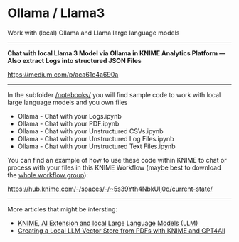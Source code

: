 # Ollama / Llama3
Work with (local) Ollama and Llama large language models

---

**Chat with local Llama 3 Model via Ollama in KNIME Analytics Platform — Also extract Logs into structured JSON Files**

https://medium.com/p/aca61e4a690a

---


In the subfolder [/notebooks/](https://github.com/ml-score/ollama/tree/main/notebooks) you will find sample code to work with local large language models and you own files

* Ollama - Chat with your Logs.ipynb
* Ollama - Chat with your PDF.ipynb
* Ollama - Chat with your Unstructured CSVs.ipynb
* Ollama - Chat with your Unstructured Log Files.ipynb
* Ollama - Chat with your Unstructured Text Files.ipynb

You can find an example of how to use these code within KNIME to chat or process with your files in this KNIME Workflow (maybe best to download the [whole workflow group](https://hub.knime.com/mlauber71/spaces/LLM_Space/~17k4zAECNryrZw1X/)):

https://hub.knime.com/-/spaces/-/~5s39Yth4NbkUIj0q/current-state/

---

More articles that might be intersting:

* [KNIME, AI Extension and local Large Language Models (LLM)](https://medium.com/low-code-for-advanced-data-science/knime-ai-extension-and-local-large-language-models-llm-cef650fc142b)
* [Creating a Local LLM Vector Store from PDFs with KNIME and GPT4All](https://medium.com/low-code-for-advanced-data-science/creating-a-local-llm-vector-store-from-pdfs-with-knime-and-gpt4all-311bf61dd20e)
  
